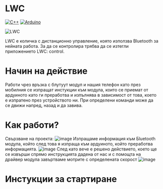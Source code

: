 # LWC
[![C++](https://img.shields.io/badge/c++-%2300599C.svg?style=for-the-badge&logo=c%2B%2B&logoColor=white)](http://cppreference.com/)
[![Arduino](https://img.shields.io/badge/Arduino-00979D?style=for-the-badge&logo=Arduino&logoColor=white)](https://www.arduino.cc/)


![LWC](https://user-images.githubusercontent.com/61556713/162579737-665bc22c-26d3-4699-86c5-87a0a6813d88.png)

LWC e количка с дистанционно управление, която използва Bluetooth за нейната работа. За да се контролира трябва да се изтегли приложението LWC: control. 
# Начин на действие
Работи чрез връзка с блутуут модул и нашия телефон като през мобилния се изпращат инстукции към модула, които се приемат от ардуиното като ги преработва и изпълнява в зависимост от това, което е изпратено през устройството ни. При определени команди може да се движи напред, назад и да завива.



# Как работи?
 Свързване на проекта:
![image](https://user-images.githubusercontent.com/61556713/162579582-e74c92e7-8e8b-4248-ac38-c334199108fa.png)
Изпращаме информация към Бluetooth модула, който след това я изпраща към ардуиното, който преработва информацията. 
![image](https://user-images.githubusercontent.com/61556713/162582199-c642da03-b394-400b-8f78-88091ad4c4c5.png)
След като вече е решено действието, което ще се извърши спрямо инструкцията дадена от нас и с помощта на драйвер модула завъртваме мотрите с определената скорост
![image](https://user-images.githubusercontent.com/61556713/162582167-ae922160-27c9-4ae6-a5ff-08a887b6a811.png)

# Инстукции за стартиране


